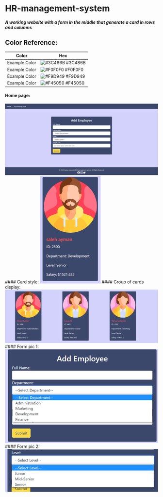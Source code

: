 # HR-management-system

##### A working website with a form in the middle that generate a card in rows and columns


## Color Reference:









| Color             | Hex                                                                |
| ----------------- | ------------------------------------------------------------------ |
| Example Color | ![#3C486B](https://via.placeholder.com/10/3C486B?text=+) #3C486B |
| Example Color | ![#F0F0F0](https://via.placeholder.com/10/F0F0F0?text=+) #F0F0F0 |
| Example Color | ![#F9D949](https://via.placeholder.com/10/F9D949?text=+) #F9D949|
| Example Color | ![#F45050](https://via.placeholder.com/10/F45050?text=+) #F45050 |


#### Home page:
<img src="/assets/Capture1.PNG" alt="Alt text" width =1000 title="Optiona title">
#### Card style:
<img src="/assets/card.PNG" width=200 alt="Alt text" 
title="Optiona title">
#### Group of cards display:
<img src="/assets/cardsG.PNG" alt="Alt text" title="Optiona title">
#### Form pic 1: 
<img src="/assets/drop1.png" alt="Alt text" title="Optiona title">
#### Form pic 2:
<img src="/assets/drop2.png" alt="Alt text" title="Optiona title">
